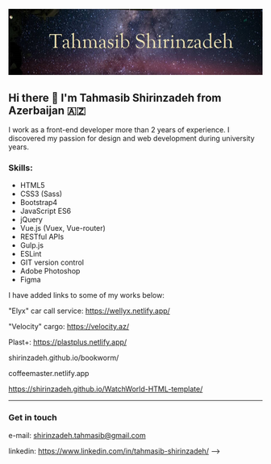 ![image](./github-image.jpg)
## Hi there 👋 I'm Tahmasib Shirinzadeh from Azerbaijan :azerbaijan:

I work as a front-end developer more than 2 years of experience. I discovered my passion for design and web development during university years.

### Skills:

- HTML5
- CSS3 (Sass)
- Bootstrap4
- JavaScript ES6
- jQuery
- Vue.js (Vuex, Vue-router)
- RESTful APIs
- Gulp.js
- ESLint
- GIT version control
- Adobe Photoshop
- Figma

 I have added links to some of my works below:
 
"Elyx" car call service: https://wellyx.netlify.app/

"Velocity" cargo: https://velocity.az/

Plast+: https://plastplus.netlify.app/

shirinzadeh.github.io/bookworm/

coffeemaster.netlify.app

https://shirinzadeh.github.io/WatchWorld-HTML-template/

---

### Get in touch

e-mail: shirinzadeh.tahmasib@gmail.com

linkedin: https://www.linkedin.com/in/tahmasib-shirinzadeh/
-->

<!--
**shirinzadeh/shirinzadeh** is a ✨ _special_ ✨ repository because its `README.md` (this file) appears on your GitHub profile.



